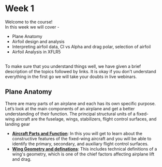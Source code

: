 # Week 1
Welcome to the course! <br />
In this week we will cover - 
* Plane Anatomy
* Airfoil design and analysis
* Interpreting airfoil data, Cl vs Alpha and drag polar, selection of airfoil
* Airfoil Analysis in XFLR5
<br />
To make sure that you understand things well, we have given a brief description of the topics followed by links. It is okay if you don't understand everything in the first go we will take your doubts in live webinars. 

## Plane Anatomy
There are many parts of an airplane and each has its own specific purpose. Let’s look at the main components of an airplane and get a better understanding of their function.
The principal structural units of a fixed-wing aircraft are the fuselage, wings, stabilizers, flight control surfaces, and landing gear
* **[Aircraft Parts and Function](https://www.grc.nasa.gov/www/k-12/airplane/airplane.html)**: In this you will get to learn about the constructive features of the fixed-wing aircraft and you will be able to identify the primary, secondary, and auxiliary flight control surfaces.     
* **[Wing Geometry and definations](https://www.grc.nasa.gov/www/k-12/airplane/geom.html)**: This includes technical definitions of a wing's geometry, which is one of the chief factors affecting airplane lift and drag.
